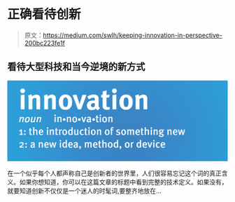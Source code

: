 # 正确看待创新

> 原文：<https://medium.com/swlh/keeping-innovation-in-perspective-200bc223fe1f>

## 看待大型科技和当今逆境的新方式

![](img/d6f0c9366b45995bfb95a7dd9befecf6.png)

在一个似乎每个人都声称自己是创新者的世界里，人们很容易忘记这个词的真正含义。如果你想知道，你可以在这篇文章的标题中看到完整的技术定义。如果没有，就要知道创新不仅仅是一个迷人的时髦词,要整齐地放在…
